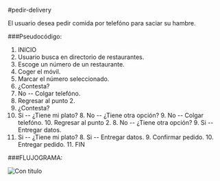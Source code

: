 #pedir-delivery

El usuario desea pedir comida por telefóno para saciar su hambre.

###Pseudocódigo:
1. INICIO
2. Usuario busca en directorio de restaurantes.
3. Escoge un número de un restaurante.
4. Coger el móvil.
5. Marcar el número seleccionado.
6. ¿Contesta?
  7. No -- Colgar telefóno.
  8. Regresar al punto 2.
6. ¿Contesta?
7. Si -- ¿Tiene mi plato?
    8. No -- ¿Tiene otra opción?
      9. No -- Colgar telefóno.
      10. Regresar al punto 2.
    8. No -- ¿Tiene otra opción?
      9. Si -- Entregar datos.
7. Si -- ¿Tiene mi plato?
    8. Si -- Entregar datos.
    9. Confirmar pedido.
    10. Entregar pedido.
    11. FIN

###FLUJOGRAMA:

![Con titulo](http://4.1m.yt/McGpfC.jpg)
